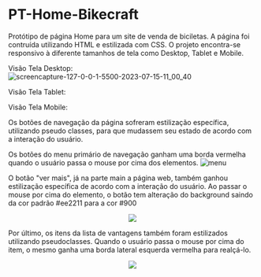 # PT-Home-Bikecraft
Protótipo de página Home para um site de venda de biciletas. A página foi contruída utilizando HTML e estilizada com CSS. O projeto encontra-se responsivo à diferente tamanhos de tela como Desktop, Tablet e Mobile.

Visão Tela Desktop:
![screencapture-127-0-0-1-5500-2023-07-15-11_00_40](https://github.com/gabrielfc98/PT-Home-Bikecraft/assets/122616019/7cc05f41-78e1-4660-af82-e5badc5c7d52)

Visão Tela Tablet:


Visão Tela Mobile:

Os botões de navegação da página sofreram estilização específica, utilizando pseudo classes, para que mudassem seu estado de acordo com a interação do usuário. 

Os botões do menu primário de navegação ganham uma borda vermelha quando o usuário passa o mouse por cima dos elementos. 
![menu](https://github.com/gabrielfc98/PT-Home-Bikecraft/assets/122616019/be7110ce-596c-49fa-986e-e5d4590f014b)

O botão "ver mais", já na parte main a página web, também ganhou estilização específica de acordo com a interação do usuário. Ao passar o mouse por cima do elemento, o botão tem alteração do background saindo da cor padrão #ee2211 para a cor #900

<p align="center">
  <img src="https://github.com/gabrielfc98/PT-Home-Bikecraft/assets/122616019/ebd5340b-5397-44f8-8a69-6205492ec33e">
</p>

Por último, os itens da lista de vantagens também foram estilizados utilizando pseudoclasses. Quando o usuário passa o mouse por cima do item, o mesmo ganha uma borda lateral esquerda vermelha para realçá-lo.

<p align="center">
  <img src="https://github.com/gabrielfc98/PT-Home-Bikecraft/assets/122616019/7058c01c-9961-4ff5-8e04-9d2861bc5c99">
</p>

